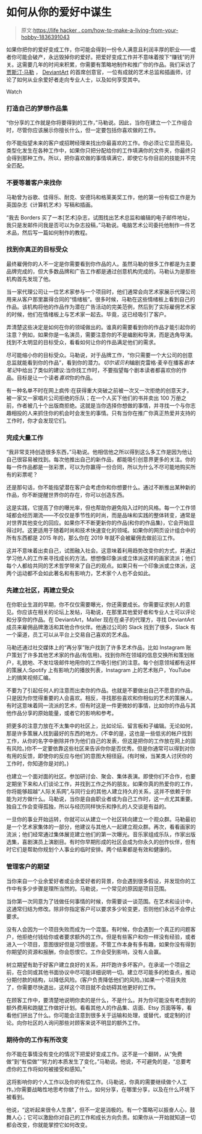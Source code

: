 # 如何从你的爱好中谋生

> 原文:[https://life hacker . com/how-to-make-a-living-from-your-hobby-1836391043](https://lifehacker.com/how-to-make-a-living-from-your-hobby-1836391043)

如果你把你的爱好变成工作，你可能会得到一份令人满意且利润丰厚的职业——或者你可能会破产，永远毁掉你的爱好。把爱好变成工作并不意味着按下“赚钱”的开关。这需要几年的时间来积累，你需要有策略地制作和推广你的作品。我们采访了 [贾斯汀·马勒](http://justinmaller.com/) ， [DeviantArt](https://www.deviantart.com/) 的首席创意官，一位有成就的艺术总监和插画师，讨论了如何从业余爱好者走向专业人士，以及如何享受其中。

Watch

### **打造自己的梦想作品集**

“你分享的工作就是你将要得到的工作，”马勒说。因此，当你在建立一个工作组合时，尽管你应该展示你擅长什么，但一定要包括你喜欢做的工作。

你不能指望未来的客户或招聘经理来找出你最喜欢的工作。你必须让它显而易见。类型化发生在各种工作中，如果你只把分配给你的工作填满你的文件夹，你最终只会得到那种工作。所以，把你喜欢做的事情填满它，即使它与你目前的技能并不完全匹配。

### 不要等着客户来找你

马勒曾为谷歌、佳得乐、耐克、安德玛和格莱美奖工作，他的第一份有偿工作是为英国杂志《计算机艺术》写稿和插画。

“我去 Borders 买了一本[艺术]杂志，试图找出艺术总监和编辑的电子邮件地址，我只是发邮件问我是否可以为杂志投稿，”马勒说。电脑艺术公司委托他制作一件艺术品，然后写一篇如何制作的教程。

### 找到你真正的目标受众

最终雇佣你的人不一定是你需要看到你作品的人。虽然马勒的很多工作都是为主要品牌完成的，但大多数品牌和广告工作都是通过创意机构完成的。马勒认为是那些机构首先发现了他。

当一家代理公司让一位艺术家参与一个项目时，他们通常会向艺术家展示代理公司用来从客户那里赢得合同的“情绪板”。很多时候，马勒在这些情绪板上看到自己的作品。该机构将他的作品作为潜在广告活动的完美范例，然后到了实际雇佣艺术家的时候，他们在情绪板上与艺术家一起去。毕竟，这已经吸引了客户。

弄清楚这些决定是如何在你的领域做出的。谁真的需要看到你的作品才能引起你的注意？例如，如果你是一名演员，需要注意你的不是编剧和导演，而是选角导演。找到不太明显的目标受众，看看如何让你的作品满足他们的需求。

尽可能缩小你的目标受众。马勒说，对于品牌工作，“你只需要一个大公司的创意总监就能看到你的作品”，看到你的潜力。*切尔诺贝利*编剧克雷格·麦辛在播客*剧本笔记*中给出了类似的建议:当你找工作时，不要指望每个剧本读者都喜欢你的作品。目标是让一个读者*喜欢*你的作品。

有一种名单不时在网上疯传:在获得重大突破之前被一次又一次拒绝的创意天才。被一家又一家唱片公司拒绝的乐队；在一个人买下他们的书并卖出 100 万册之前，作者被几十个出版商拒绝。这就是当你选择你想做的事情，并寻找一个与你志趣相投的人来抓住你的机会时会发生的事情。只有当你在推广你真正热爱并支持的工作时，你才会发现它们。

### 完成大量工作

“我非常支持创造很多东西，”马勒说。他相信他之所以得到这么多工作是因为他让自己很容易被找到。每次他推出自己的新作品，都能吸引创意界更多的关注。你的每一件作品都是一张彩票，可以为你赢得一份合同，所以为什么不尽可能地购买所有的彩票呢？

还是那句话，你不能指望潜在客户会考虑你和你想要什么。通过不断推出某种新的作品，你不断提醒世界你的存在，你可以创造东西。

这是实践，它提高了你的曝光率，但也帮助你避免陷入过时的风格。每一个工作领域都会经历潮流——不仅仅是季节性的时尚，而是品味和实践的整体转变，通常是对世界其他变化的回应。如果你不不断更新你的作品(和你的作品集)，它会开始显得过时。这更适用于随着时尚和技术快速变化的领域。如果你的网页设计组合中的所有东西都是 2015 年的，那么你在 2019 年就不会被雇佣去做前沿工作。

这并不意味着出卖自己，试图融入社会。这意味着利用趋势改变你的方式，并通过学习他人的工作来寻找成长的方法。想想像印象派或立体派这样的画家流派；他们每个人都给共同的艺术哲学带来了自己的观点。如果只有一个印象派或立体派，这两个运动都不会如此著名和有影响力，艺术家个人也不会如此。

### **先建立社区，再建立受众**

在你职业生涯的早期，你不仅仅需要曝光，你还需要成长。你需要征求别人的意见。你应该在相关的论坛上发帖，马勒说，在那里其他爱好者和专业人士可以评论和分享你的作品。在 DeviantArt，Maller 现在在桌子的代理方，寻找 DeviantArt 成员来雇佣品牌激活和其他合作伙伴。他通过公司的 Slack 找到了很多，Slack 有一个渠道，员工可以从平台上交易自己喜欢的艺术品。

马勒还通过社交媒体上的“再分享”账户找到了许多艺术作品，比如 Instagram 账户策划了许多其他艺术家的作品(有信用)。找到你所在领域的信息交换所和策划账户，礼貌地、不发垃圾邮件地用你的工作吸引他们的注意。每个创意领域都有这样的策展人:Spotify 上有影响力的播放列表，Instagram 上的艺术账户，YouTube 上的搞笑视频汇编。

不要为了引起任何人的注意而出卖你的作品。也就是不要做出自己不愿意的作品，只是因为你觉得重要的人会喜欢。相反，寻找那些喜欢和你相似的艺术的策展人。有时这意味着同一流派的艺术，但有时这是一件更微妙的事情，比如你的作品与其他作品分享的原始能量，或者它的影响和参考。

把更多的注意力放在不太集中的社区上，比如论坛、留言板和子编辑。无论如何，那是许多策展人找到最好的东西的地方。(不幸的是，这也是一些低劣的帐户找到工作，从你的名字中删除并作为他们自己的发表，但这是把你的工作放在网上的固有风险。)你不一定要依靠这些社区来告诉你你是否优秀。但是你通常可以得到对你有用的反馈，即使你的反应与他们的意图大相径庭。(有时候，当某类人讨厌你的工作时，你知道你是对的。)

也建立一个面对面的社区。参加研讨会、聚会、集体表演。即使你们不合作，也要定期坐下来和人们谈论工作，并找到工作之外的朋友。如果你真的热爱你的工作，你将能够超越“人际关系网”,与同行业的其他人建立持久的关系，这并不依赖于你能为对方做什么。马勒说，当你是自由职业者或为自己工作时，这一点尤其重要。独自工作会变得孤独，所以与经历同样快乐和挣扎的人交谈是有益的。

一旦你的事业开始运转，你就可以从建立一个社区转向建立一个观众群。马勒最初是一个艺术家集体的一部分，他建议与其他人一起建立观众群。再次，看看画家的流派；他们经常通过集体展览建立他们的第一次曝光。音乐家组成乐队，作家出版选集，喜剧演员上演剧目。有时你早期形成的社区会成为你永久的创作伙伴，但有时它们是帮助你规划个人事业的临时安排。两个结果都是有效和健康的。

### 管理客户的期望

当你来自一个业余爱好者或业余爱好者的背景，你会遇到很多假设，并发现你的工作中有多少步骤是理所当然的。马勒说，一个常见的原因是项目范围。

当你第一次同意为了钱做任何事情的时候，你需要谈一谈范围。在艺术和设计中，这通常归结为修改。除非你指定客户可以要求多少轮变更，否则他们永远不会停止要求。

没有人会因为一个项目失败而成为一个混蛋。有时候，你会遇到一个真正的问题客户，他拒绝付钱给你或者要求额外的工作。但是有些客户和你一样没有经验，或者进入一个项目，意图很好但是习惯很差。不管工作本身有多有趣，如果你没有得到你期望的资源和报酬，你会怨恨它。工作会受到影响，没有人会赢。

树立期望有助于好客户建立良好的关系，并吓跑许多坏客户。在承诺一个项目之前，在合同或其他书面协议中尽可能详细说明一切。建立尽可能多的检查点，推动分期付款的结构，以降低风险。(客户负责降低他们的风险。)如果一个项目失败了，你需要尽快退出，这样这个项目就不会妨碍其他更好的工作。

在顾客工作中，要清楚地说明你卖的是什么，不是什么。并为你可能没有考虑到的额外费用和跑腿工作做好计划。看看其他人的作品集、店面、Etsy 页面等等，看看他们拼出了什么。你可能会注意到很多关于运输和处理，或替代，或定制的讨论。向你社区的人询问那些对顾客来说不明显的额外工作。

### **期待你的工作有所改变**

你不能在事情没有变化的情况下把爱好变成工作。这不是一个翻转，从“免费做”到“有偿做”“努力的本质发生了变化，”马勒说。他说，不可避免的是，“总要考虑你的工作将如何被接受和感知。”

这将影响你的个人工作以及你的有偿工作。(马勒说，你真的需要继续做个人工作。)你需要战略性地思考你做了什么，如何分享，在哪里分享，以及在什么环境下被看到。

他说，“这听起来很令人生畏”，但不一定是消极的。有一个策略可以振奋人心，鼓舞人心；它可以激励你对自己的工作和成长方向负责。如果你从一开始就知道一切都会改变，你就能掌控它如何改变。